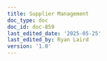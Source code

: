 ```yaml
---
title: Supplier Management
doc_type: doc
doc_id: doc-859
last_edited_date: '2025-05-25'
last_edited_by: Ryan Laird
version: '1.0'
---
```


<!-- Unsupported block type: table_of_contents -->

<!-- Unsupported block type: unsupported -->
